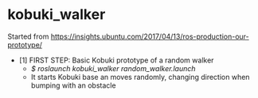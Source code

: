 # kobuki_walker
Started from https://insights.ubuntu.com/2017/04/13/ros-production-our-prototype/

- [1] FIRST STEP: Basic Kobuki prototype of a random walker
   - *$ roslaunch kobuki_walker random_walker.launch*
   - It starts Kobuki base an moves randomly, changing direction when bumping with an obstacle
